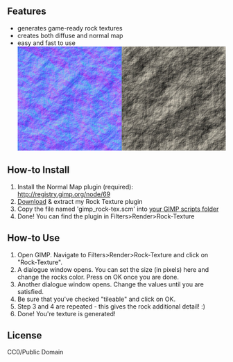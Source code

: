## Features
* generates game-ready rock textures
* creates both diffuse and normal map
* easy and fast to use  
![](https://github.com/tinyworlds/Rock-Texture-Generator/blob/master/rocktex_example.jpg?raw=true) 
 
## How-to Install
1. Install the Normal Map plugin (required): http://registry.gimp.org/node/69
2. [Download](https://github.com/tinyworlds/Rock-Texture-Generator/zipball/master) & extract my Rock Texture plugin
3. Copy the file named 'gimp_rock-tex.scm' into [your GIMP scripts folder](http://docs.gimp.org/en/install-script-fu.html)
4. Done! You can find the plugin in Filters>Render>Rock-Texture

## How-to Use
1. Open GIMP. Navigate to Filters>Render>Rock-Texture and click on "Rock-Texture".
2. A dialogue window opens. You can set the size (in pixels) here and change the rocks color. Press on OK once you are done.
3. Another dialogue window opens. Change the values until you are satisfied.
4. Be sure that you've checked "tileable" and click on OK.  
5. Step 3 and 4 are repeated - this gives the rock additional detail! :)  
6. Done! You're texture is generated!

## License
CC0/Public Domain
